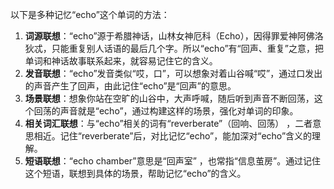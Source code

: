 以下是多种记忆“echo”这个单词的方法：
1. **词源联想**：“echo”源于希腊神话，山林女神厄科（Echo），因得罪爱神阿佛洛狄忒，只能重复别人话语的最后几个字。所以“echo”有“回声、重复”之意，把单词和神话故事联系起来，就容易记住它的含义。
2. **发音联想**：“echo”发音类似“哎，口”，可以想象对着山谷喊“哎”，通过口发出的声音产生了回声，由此记住“echo”是“回声”的意思。
3. **场景联想**：想象你站在空旷的山谷中，大声呼喊，随后听到声音不断回荡，这个回荡的声音就是“echo”，通过构建这样的场景，强化对单词的印象。 
4. **相关词汇联想**：与“echo”相关的词有“reverberate”（回响、回荡） ，二者意思相近。记住“reverberate”后，对比记忆“echo”，能加深对“echo”含义的理解。 
5. **短语联想**：“echo chamber”意思是“回声室” ，也常指“信息茧房”。通过记住这个短语，联想到具体的场景，帮助记忆“echo”的含义。 